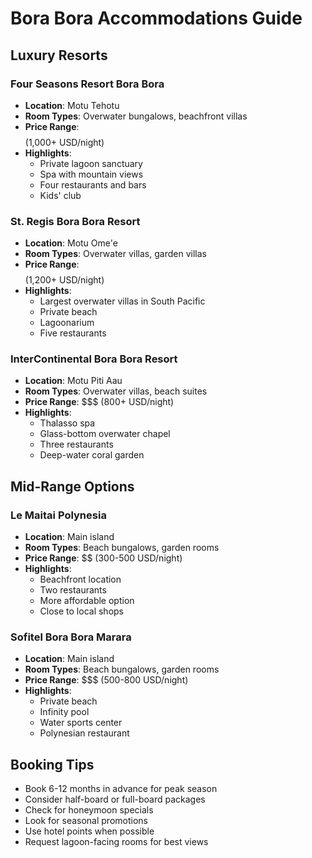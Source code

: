 # Bora Bora Accommodations Guide

## Luxury Resorts

### Four Seasons Resort Bora Bora
- **Location**: Motu Tehotu
- **Room Types**: Overwater bungalows, beachfront villas
- **Price Range**: $$$$ (1,000+ USD/night)
- **Highlights**: 
  - Private lagoon sanctuary
  - Spa with mountain views
  - Four restaurants and bars
  - Kids' club

### St. Regis Bora Bora Resort
- **Location**: Motu Ome'e
- **Room Types**: Overwater villas, garden villas
- **Price Range**: $$$$ (1,200+ USD/night)
- **Highlights**:
  - Largest overwater villas in South Pacific
  - Private beach
  - Lagoonarium
  - Five restaurants

### InterContinental Bora Bora Resort
- **Location**: Motu Piti Aau
- **Room Types**: Overwater villas, beach suites
- **Price Range**: $$$ (800+ USD/night)
- **Highlights**:
  - Thalasso spa
  - Glass-bottom overwater chapel
  - Three restaurants
  - Deep-water coral garden

## Mid-Range Options

### Le Maitai Polynesia
- **Location**: Main island
- **Room Types**: Beach bungalows, garden rooms
- **Price Range**: $$ (300-500 USD/night)
- **Highlights**:
  - Beachfront location
  - Two restaurants
  - More affordable option
  - Close to local shops

### Sofitel Bora Bora Marara
- **Location**: Main island
- **Room Types**: Beach bungalows, garden rooms
- **Price Range**: $$$ (500-800 USD/night)
- **Highlights**:
  - Private beach
  - Infinity pool
  - Water sports center
  - Polynesian restaurant

## Booking Tips
- Book 6-12 months in advance for peak season
- Consider half-board or full-board packages
- Check for honeymoon specials
- Look for seasonal promotions
- Use hotel points when possible
- Request lagoon-facing rooms for best views 